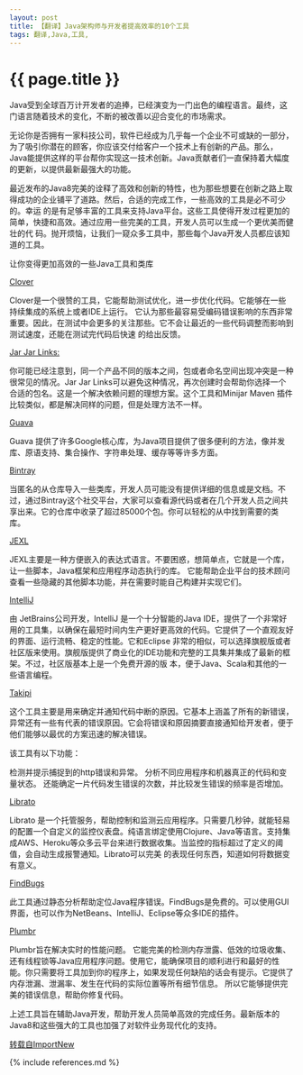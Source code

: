 ```yaml
---
layout: post
title: 【翻译】Java架构师与开发者提高效率的10个工具
tags: 翻译,Java,工具,
---
```


{{ page.title }}
================
Java受到全球百万计开发者的追捧，已经演变为一门出色的编程语言。最终，这门语言随着技术的变化，不断的被改善以迎合变化的市场需求。

无论你是否拥有一家科技公司，软件已经成为几乎每一个企业不可或缺的一部分，为了吸引你潜在的顾客，你应该交付给客户一个技术上有创新的产品。那么，Java能提供这样的平台帮你实现这一技术创新。Java贡献者们一直保持着大幅度的更新，以提供最新最强大的功能。

最近发布的Java8完美的诠释了高效和创新的特性，也为那些想要在创新之路上取得成功的企业铺平了道路。然后，合适的完成工作，一些高效的工具是必不可少的。幸运 的是有足够丰富的工具来支持Java平台。这些工具使得开发过程更加的简单，快捷和高效。通过应用一些完美的工具，开发人员可以生成一个更优美而健壮的代 码。抛开烦恼，让我们一窥众多工具中，那些每个Java开发人员都应该知道的工具。

让你变得更加高效的一些Java工具和类库

[Clover](https://www.atlassian.com/software/clover/overview)

Clover是一个很赞的工具，它能帮助测试优化，进一步优化代码。它能够在一些持续集成的系统上或者IDE上运行。 它认为那些最容易受编码错误影响的东西非常重要。因此，在测试中会更多的关注那些。它不会让最近的一些代码调整而影响到测试速度，还能在测试完代码后快速 的给出反馈。

[Jar Jar Links:](http://code.google.com/p/jarjar/)

你可能已经注意到，同一个产品不同的版本之间，包或者命名空间出现冲突是一种很常见的情况。Jar Jar Links可以避免这种情况，再次创建时会帮助你选择一个合适的包名。这是一个解决依赖问题的理想方案。这个工具和Minijar Maven 插件比较类似，都是解决同样的问题，但是处理方法不一样。

[Guava](https://github.com/google/guava)

Guava 提供了许多Google核心库，为Java项目提供了很多便利的方法，像并发库、原语支持、集合操作、字符串处理、缓存等等许多方面。

[Bintray](https://bintray.com/)

当匿名的从仓库导入一些类库，开发人员可能没有提供详细的信息或是文档。不过，通过Bintray这个社交平台，大家可以查看源代码或者在几个开发人员之间共享出来。它的仓库中收录了超过85000个包。你可以轻松的从中找到需要的类库。

[JEXL](http://commons.apache.org/proper/commons-jexl/)

JEXL主要是一种方便嵌入的表达式语言。不要困惑，想简单点，它就是一个库，让一些脚本，Java框架和应用程序动态执行的库。 它能帮助企业平台的技术顾问查看一些隐藏的其他脚本功能，并在需要时能自己构建并实现它们。

[IntelliJ](http://www.jetbrains.com/idea/)

由 JetBrains公司开发，IntelliJ 是一个十分智能的Java IDE，提供了一个非常好用的工具集，以确保在最短时间内生产更好更高效的代码。它提供了一个直观友好的界面、运行流畅、稳定的性能。它和Eclipse 非常的相似，可以选择旗舰版或者社区版来使用。旗舰版提供了商业化的IDE功能和完整的工具集并集成了最新的框架。不过，社区版基本上是一个免费开源的版 本，便于Java、Scala和其他的一些语言编程。

[Takipi](https://www.takipi.com/)

这个工具主要是用来确定并通知代码中断的原因。它基本上涵盖了所有的新错误，异常还有一些有代表的错误原因。它会将错误和原因摘要直接通知给开发者，便于他们能够以最优的方案迅速的解决错误。

该工具有以下功能：

检测并提示捕捉到的http错误和异常。
分析不同应用程序和机器真正的代码和变量状态。
还能确定一片代码发生错误的次数，并比较发生错误的频率是否增加。

[Librato](https://www.takipi.com/)

Librato 是一个托管服务，帮助控制和监测云应用程序。只需要几秒钟，就能轻易的配置一个自定义的监控仪表盘。纯语言绑定使用Clojure、Java等语言。支持集成AWS、Heroku等众多云平台来进行数据收集。当监控的指标超过了定义的阈值，会自动生成报警通知。Librato可以完美 的表现任何东西，知道如何将数据变有意义。

[FindBugs](http://findbugs.sourceforge.net/)

此工具通过静态分析帮助定位Java程序错误。FindBugs是免费的。可以使用GUI界面，也可以作为NetBeans、IntelliJ、Eclipse等众多IDE的插件。

[Plumbr](https://plumbr.eu/)

Plumbr旨在解决实时的性能问题。 它能完美的检测内存泄露、低效的垃圾收集、还有线程锁等Java应用程序问题。使用它，能确保项目的顺利进行和最好的性能。你只需要将工具加到你的程序上，如果发现任何缺陷的话会有提示。它提供了内存泄漏、泄漏率、发生在代码的实际位置等所有细节信息。 所以它能够提供完美的错误信息，帮助你修复代码。

上述工具旨在辅助Java开发，帮助开发人员简单高效的完成任务。最新版本的Java8和这些强大的工具也加强了对软件业务现代化的支持。

[转载自ImportNew][1]



  [1]: http://www.importnew.com/14624.html
  
  {% include references.md %}
